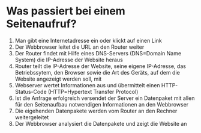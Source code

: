 # Was passiert bei einem Seitenaufruf?
1. Man gibt eine Internetadresse ein oder klickt auf einen Link
2. Der Webbrowser leitet die URL an den Router weiter
3. Der Router findet mit Hilfe eines DNS-Servers (DNS=Domain Name System) die IP-Adresse der Website heraus
4. Router teilt die IP-Adresse der Website, seine eigene IP-Adresse, das Betriebssytem, den Browser sowie die Art des Geräts, auf dem die Website angezeigt werden soll, mit
5. Webserver wertet Informationen aus und übermittelt einen HTTP-Status-Code (HTTP=Hypertext Transfer Protocol) 
6. Ist die Anfrage erfolgreich versendet der Server ein Datenpaket mit allen für den Seitenaufbau notwendigen Informationen an den Webbrowser
7. Die eigehenden Datenpakete werden vom Router an den Rechner weitergeleitet
8. Der Webbrowser analysiert die Datenpakete und zeigt die Website an


